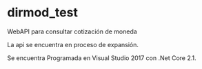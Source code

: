 # dirmod_test
WebAPI para consultar cotización de moneda 

La api se encuentra en proceso de expansión.

Se encuentra Programada en Visual Studio 2017 con .Net Core 2.1.
